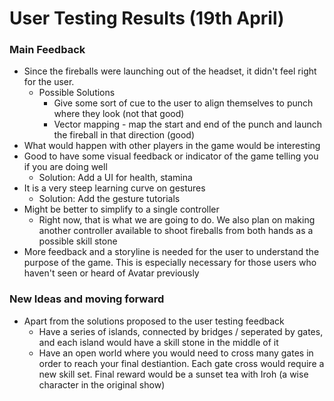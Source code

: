 # User Testing Results (19th April)

### Main Feedback
- Since the fireballs were launching out of the headset, it didn't feel right for the user. 
  - Possible Solutions 
    - Give some sort of cue to the user to align themselves to punch where they look (not that good)
    - Vector mapping - map the start and end of the punch and launch the fireball in that direction (good)
- What would happen with other players in the game would be interesting
- Good to have some visual feedback or indicator of the game telling you if you are doing well
  - Solution: Add a UI for health, stamina
- It is a very steep learning curve on gestures
  - Solution: Add the gesture tutorials
- Might be better to simplify to a single controller
  - Right now, that is what we are going to do. We also plan on making another controller available to shoot fireballs from both hands as a possible skill stone
- More feedback and a storyline is needed for the user to understand the purpose of the game. This is especially necessary for those users who haven't seen or heard of Avatar previously

### New Ideas and moving forward
- Apart from the solutions proposed to the user testing feedback
  - Have a series of islands, connected by bridges / seperated by gates, and each island would have a skill stone in the middle of it
  - Have an open world where you would need to cross many gates in order to reach your final destiantion. Each gate cross would require a new skill set. Final reward would be a sunset tea with Iroh (a wise character in the original show)
  

